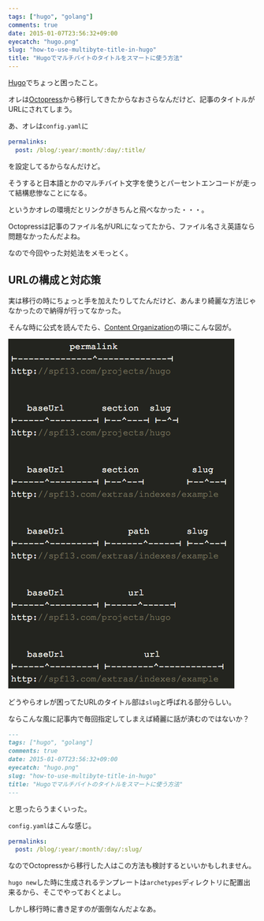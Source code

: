 ```yaml
---
tags: ["hugo", "golang"]
comments: true
date: 2015-01-07T23:56:32+09:00
eyecatch: "hugo.png"
slug: "how-to-use-multibyte-title-in-hugo"
title: "Hugoでマルチバイトのタイトルをスマートに使う方法"
---
```


[Hugo](http://gohugo.io/)でちょっと困ったこと。

オレは[Octopress](http://octopress.org/)から移行してきたからなおさらなんだけど、記事のタイトルがURLにされてしまう。

あ、オレは`config.yaml`に

``` yaml
permalinks:
  post: /blog/:year/:month/:day/:title/
```

を設定してるからなんだけど。

そうすると日本語とかのマルチバイト文字を使うとパーセントエンコードが走って結構悲惨なことになる。

というかオレの環境だとリンクがきちんと飛べなかった・・・。

Octopressは記事のファイル名がURLになってたから、ファイル名さえ英語なら問題なかったんだよね。

なので今回やった対処法をメモっとく。

## URLの構成と対応策

実は移行の時にちょっと手を加えたりしてたんだけど、あんまり綺麗な方法じゃなかったので納得が行ってなかった。

そんな時に公式を読んでたら、[Content Organization](http://gohugo.io/content/organization/)の項にこんな図が。

[<img src="/images/2015-01-07/permalink.png" class="image" alt="permalink">](/images/2015-01-07/permalink.png)

どうやらオレが困ってたURLのタイトル部は`slug`と呼ばれる部分らしい。

ならこんな風に記事内で毎回指定してしまえば綺麗に話が済むのではないか？

``` markdown
---
tags: ["hugo", "golang"]
comments: true
date: 2015-01-07T23:56:32+09:00
eyecatch: "hugo.png"
slug: "how-to-use-multibyte-title-in-hugo"
title: "Hugoでマルチバイトのタイトルをスマートに使う方法"
---
```

と思ったらうまくいった。

`config.yaml`はこんな感じ。

``` yaml
permalinks:
  post: /blog/:year/:month/:day/:slug/
```

なのでOctopressから移行した人はこの方法も検討するといいかもしれません。

`hugo new`した時に生成されるテンプレートは`archetypes`ディレクトリに配置出来るから、そこでやっておくとよし。

しかし移行時に書き足すのが面倒なんだよなあ。

